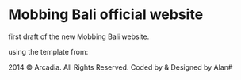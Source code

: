 # Mobbing Bali official website

first draft of the new Mobbing Bali website. 

using the template from: 

2014 © Arcadia. All Rights Reserved. Coded by & Designed by Alan#  
